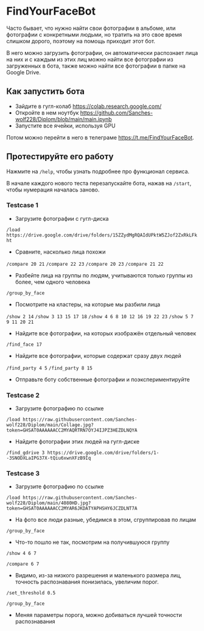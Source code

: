 # FindYourFaceBot

Часто бывает, что нужно найти свои фотографии в альбоме, или фотографии с конкретными людьми, но тратить на это свое время слишком дорого, поэтому на помощь приходит этот бот.

В него можно загрузить фотографии, он автоматически распознает лица на них и с каждым из этих лиц можно найти все фотографии из загруженных в бота, также можно найти все фотографии в папке на Google Drive.

## Как запустить бота

- Зайдите в гугл-колаб https://colab.research.google.com/
- Откройте в нем ноутбук https://github.com/Sanches-wolf228/Diplom/blob/main/main.ipynb
- Запустите все ячейки, используя GPU

Потом можно перейти в него в телеграме https://t.me/FindYourFaceBot.

## Протестируйте его работу

Нажмите на `/help`, чтобы узнать подробнее про функционал сервиса.

В начале каждого нового теста перезапускайте бота, нажав на `/start`, чтобы нумерация началась заново.

### Testcase 1

- Загрузите фотографии с гугл-диска

`/load https://drive.google.com/drive/folders/15ZZydMgRQAIdUPktW5ZJof2ZxRkLFkht`

- Сравните, насколько лица похожи

`/compare 20 21`
`/compare 22 23`
`/compare 20 23`
`/compare 21 22`

- Разбейте лица на группы по людям, учитываются только группы из более, чем одного человека

`/group_by_face`

- Посмотрите на кластеры, на которые мы разбили лица

`/show 2 14`
`/show 3 13 15 17 18`
`/show 4 6 8 10 12 16 19 22 23`
`/show 5 7 9 11 20 21`

- Найдите все фотографии, на которых изображён отдельный человек

`/find_face 17`

- Найдите все фотографии, которые содержат сразу двух людей

`/find_party 4 5`
`/find_party 8 15`

- Отправьте боту собственные фотографии и поэкспериментируйте

### Testcase 2

- Загрузите фотографию по ссылке

`/load https://raw.githubusercontent.com/Sanches-wolf228/Diplom/main/Collage.jpg?token=GHSAT0AAAAAACC2MYAQRTRN7OYJ4IJPZ3HEZDLNQYA`

- Найдите фотографии этих людей на гугл-диске

`/find_gdrive 3 https://drive.google.com/drive/folders/1--3SNODXLaIPG37X-tQiu6xwnXFzB9Iq`

### Testcase 3

- Загрузите фотографию по ссылке

`/load https://raw.githubusercontent.com/Sanches-wolf228/Diplom/main/4080HD.jpg?token=GHSAT0AAAAAACC2MYAR6JKDATYAPHSHY6JCZDLNT7A`

- На фото все люди разные, убедимся в этом, сгруппировав по лицам

`/group_by_face`

- Что-то пошло не так, посмотрим на получившуюся группу

`/show 4 6 7`

`/compare 6 7`

- Видимо, из-за низкого разрешения и маленького размера лиц, точность распознавания понизилась, увеличим порог.

`/set_threshold 0.5`

`/group_by_face`

- Меняя параметры порога, можно добиваться лучшей точности распознавания
